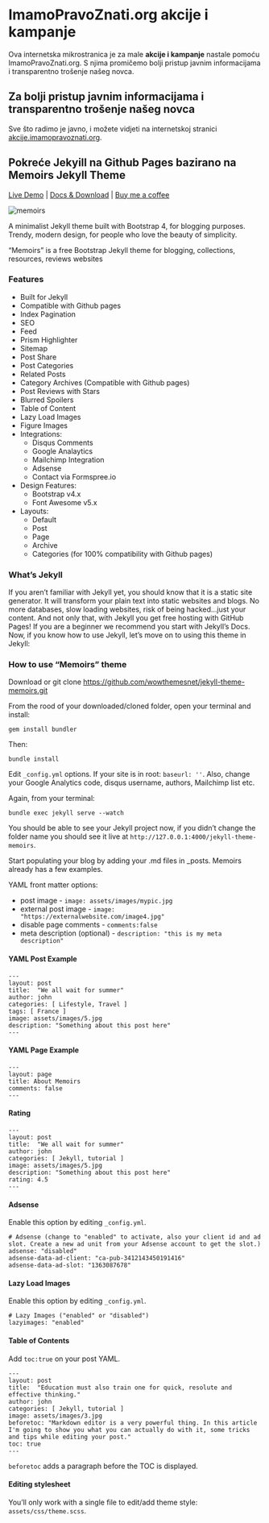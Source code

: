 # ImamoPravoZnati.org akcije i kampanje

Ova internetska mikrostranica je za male **akcije i kampanje** nastale pomoću ImamoPravoZnati.org. S njima promičemo bolji pristup javnim informacijama i transparentno trošenje našeg novca.

## Za bolji pristup javnim informacijama i transparentno trošenje našeg novca

Sve što radimo je javno, i možete vidjeti na internetskoj stranici <a target="_blank" href="https://akcije.imamopravoznati.org">akcije.imamopravoznati.org</a>.

## Pokreće Jekyill na Github Pages bazirano na Memoirs Jekyll Theme

[Live Demo](https://wowthemesnet.github.io/jekyll-theme-memoirs/) | [Docs & Download](https://bootstrapstarter.com/jekyll-theme-memoirs/) |  [Buy me a coffee](https://www.wowthemes.net/donate/)

![memoirs](https://bootstrapstarter.com/assets/img/themes/memoirs-jekyll.jpg)

A minimalist Jekyll theme built with Bootstrap 4, for blogging purposes. Trendy, modern design, for people who love the beauty of simplicity.

“Memoirs” is a free Bootstrap Jekyll theme for blogging, collections, resources, reviews websites

### Features

* Built for Jekyll
* Compatible with Github pages
* Index Pagination
* SEO
* Feed
* Prism Highlighter
* Sitemap
* Post Share
* Post Categories
* Related Posts
* Category Archives (Compatible with Github pages)
* Post Reviews with Stars
* Blurred Spoilers
* Table of Content
* Lazy Load Images
* Figure Images
* Integrations:
  * Disqus Comments
  * Google Analaytics
  * Mailchimp Integration
  * Adsense
  * Contact via Formspree.io
* Design Features:
  * Bootstrap v4.x
  * Font Awesome v5.x
* Layouts:
  * Default
  * Post
  * Page
  * Archive
  * Categories (for 100% compatibility with Github pages)

### What’s Jekyll
If you aren’t familiar with Jekyll yet, you should know that it is a static site generator. It will transform your plain text into static websites and blogs. No more databases, slow loading websites, risk of being hacked…just your content. And not only that, with Jekyll you get free hosting with GitHub Pages! If you are a beginner we recommend you start with Jekyll’s Docs. Now, if you know how to use Jekyll, let’s move on to using this theme in Jekyll:

### How to use “Memoirs” theme
Download or git clone https://github.com/wowthemesnet/jekyll-theme-memoirs.git

From the rood of your downloaded/cloned folder, open your terminal and install:

```
gem install bundler
```

Then:
```
bundle install
```

Edit `_config.yml` options. If your site is in root: `baseurl: ''`. Also, change your Google Analytics code, disqus username, authors, Mailchimp list etc.

Again, from your terminal:
```
bundle exec jekyll serve --watch
```
You should be able to see your Jekyll project now, if you didn’t change the folder name you should see it live at `http://127.0.0.1:4000/jekyll-theme-memoirs`.

Start populating your blog by adding your .md files in _posts. Memoirs already has a few examples.

YAML front matter options:
* post image - `image: assets/images/mypic.jpg`
* external post image - `image: "https://externalwebsite.com/image4.jpg"`
* disable page comments - `comments:false`
* meta description (optional) - `description: "this is my meta description"`

#### YAML Post Example
```
---
layout: post
title:  "We all wait for summer"
author: john
categories: [ Lifestyle, Travel ]
tags: [ France ]
image: assets/images/5.jpg
description: "Something about this post here"
---
```

#### YAML Page Example
```
---
layout: page
title: About Memoirs
comments: false
---
```

#### Rating
```
---
layout: post
title:  "We all wait for summer"
author: john
categories: [ Jekyll, tutorial ]
image: assets/images/5.jpg
description: "Something about this post here"
rating: 4.5
---
```

#### Adsense
Enable this option by editing `_config.yml`.
```
# Adsense (change to "enabled" to activate, also your client id and ad slot. Create a new ad unit from your Adsense account to get the slot.)
adsense: "disabled"
adsense-data-ad-client: "ca-pub-3412143450191416"
adsense-data-ad-slot: "1363087678"
```

#### Lazy Load Images
Enable this option by editing `_config.yml`.
```
# Lazy Images ("enabled" or "disabled")
lazyimages: "enabled"
```

#### Table of Contents
Add `toc:true` on your post YAML.
```
---
layout: post
title:  "Education must also train one for quick, resolute and effective thinking."
author: john
categories: [ Jekyll, tutorial ]
image: assets/images/3.jpg
beforetoc: "Markdown editor is a very powerful thing. In this article I'm going to show you what you can actually do with it, some tricks and tips while editing your post."
toc: true
---
```
`beforetoc` adds a paragraph before the TOC is displayed.

#### Editing stylesheet
You’ll only work with a single file to edit/add theme style: `assets/css/theme.scss`.

